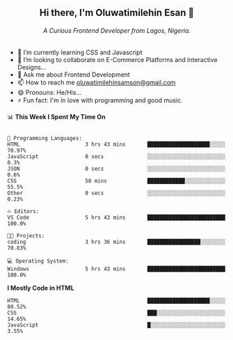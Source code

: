 <h2 align="center"> Hi there, I'm Oluwatimilehin Esan 👋 </h2>
<h6 align="center">A Curious Frontend Developer from Lagos, Nigeria.</h3>

- 🌱 I’m currently learning CSS and Javascript
- 👯 I’m looking to collaborate on E-Commerce Platforms and Interactive Designs...
- 💬 Ask me about Frontend Development
- 📫 How to reach me oluwatimilehinsamson@gmail.com 
- 😄 Pronouns: He/His...
- ⚡ Fun fact: I'm in love with programming and good music.

📊 **This Week I Spent My Time On** 

```text

💬 Programming Languages: 
HTML                     3 hrs 43 mins       ████████████████████░░░░░   70.97% 
JavaScript               0 secs              ░░░░░░░░░░░░░░░░░░░░░░░░░   0.3%
JSON                     0 secs              ░░░░░░░░░░░░░░░░░░░░░░░░░   0.6% 
CSS                      50 mins             ████████████░░░░░░░░░░░░░   55.5% 
Other                    0 secs              ░░░░░░░░░░░░░░░░░░░░░░░░░   0.23%

🔥 Editors: 
VS Code                  5 hrs 43 mins       █████████████████████████   100.0%

🐱‍💻 Projects: 
coding                   3 hrs 36 mins       █████████████████░░░░░░░░   70.83% 

💻 Operating System: 
Windows                  5 hrs 43 mins       █████████████████████████   100.0%

```

**I Mostly Code in HTML** 

```text
HTML                                         ████████████████████░░░░░   80.52% 
CSS                                          ███░░░░░░░░░░░░░░░░░░░░░░   14.65% 
JavaScript                                   █░░░░░░░░░░░░░░░░░░░░░░░░   3.55%

```

